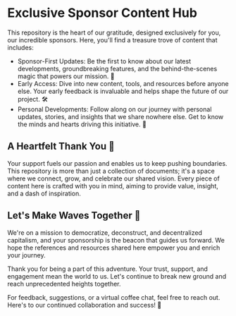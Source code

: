 # Exclusive Sponsor Content Hub
This repository is the heart of our gratitude, designed exclusively for you, our incredible sponsors. Here, you'll find a treasure trove of content that includes:

- Sponsor-First Updates: Be the first to know about our latest developments, groundbreaking features, and the behind-the-scenes magic that powers our mission. 🚀
- Early Access: Dive into new content, tools, and resources before anyone else. Your early feedback is invaluable and helps shape the future of our project. 🛠️
- Personal Developments: Follow along on our journey with personal updates, stories, and insights that we share nowhere else. Get to know the minds and hearts driving this initiative. 💌

## A Heartfelt Thank You 💖
Your support fuels our passion and enables us to keep pushing boundaries. This repository is more than just a collection of documents; it's a space where we connect, grow, and celebrate our shared vision. Every piece of content here is crafted with you in mind, aiming to provide value, insight, and a dash of inspiration.

## Let's Make Waves Together 🌊
We're on a mission to democratize, deconstruct, and decentralized capitalism, and your sponsorship is the beacon that guides us forward. We hope the references and resources shared here empower you and enrich your journey.

Thank you for being a part of this adventure. Your trust, support, and engagement mean the world to us. Let's continue to break new ground and reach unprecedented heights together.

For feedback, suggestions, or a virtual coffee chat, feel free to reach out. Here's to our continued collaboration and success! 🥂
